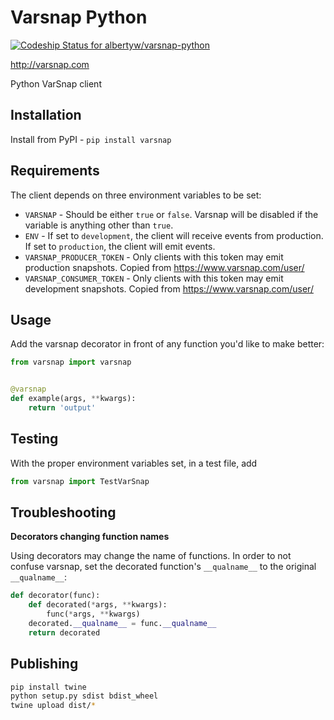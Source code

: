 Varsnap Python
==============

[![Codeship Status for albertyw/varsnap-python](https://app.codeship.com/projects/ec0db4a0-6736-0137-f93c-2a3aec68720b/status?branch=master)](https://app.codeship.com/projects/345464)

http://varsnap.com

Python VarSnap client

Installation
------------

Install from PyPI - `pip install varsnap`

Requirements
------------

The client depends on three environment variables to be set:

 - `VARSNAP` - Should be either `true` or `false`.  Varsnap will be disabled if the variable is anything other than `true`.
 - `ENV` - If set to `development`, the client will receive events from production.  If set to `production`, the client will emit events.
 - `VARSNAP_PRODUCER_TOKEN` - Only clients with this token may emit production snapshots.  Copied from https://www.varsnap.com/user/
 - `VARSNAP_CONSUMER_TOKEN` - Only clients with this token may emit development snapshots.  Copied from https://www.varsnap.com/user/

Usage
-----

Add the varsnap decorator in front of any function you'd like to make better:

```python
from varsnap import varsnap


@varsnap
def example(args, **kwargs):
    return 'output'
```

Testing
-------

With the proper environment variables set, in a test file, add

```python
from varsnap import TestVarSnap
```

Troubleshooting
---------------

**Decorators changing function names**

Using decorators may change the name of functions.  In order to not confuse
varsnap, set the decorated function's `__qualname__` to the original `__qualname__`:

```python
def decorator(func):
    def decorated(*args, **kwargs):
        func(*args, **kwargs)
    decorated.__qualname__ = func.__qualname__
    return decorated
```

Publishing
----------

```bash
pip install twine
python setup.py sdist bdist_wheel
twine upload dist/*
```

